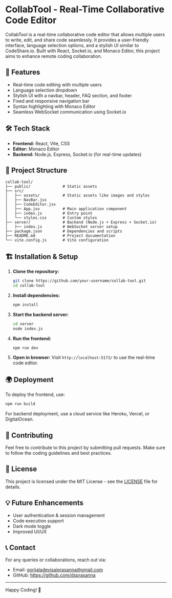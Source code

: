 # CollabTool - Real-Time Collaborative Code Editor

CollabTool is a real-time collaborative code editor that allows multiple users to write, edit, and share code seamlessly. It provides a user-friendly interface, language selection options, and a stylish UI similar to CodeShare.io. Built with React, Socket.io, and Monaco Editor, this project aims to enhance remote coding collaboration.

## 🚀 Features
- Real-time code editing with multiple users
- Language selection dropdown
- Stylish UI with a navbar, header, FAQ section, and footer
- Fixed and responsive navigation bar
- Syntax highlighting with Monaco Editor
- Seamless WebSocket communication using Socket.io

## 🛠 Tech Stack
- **Frontend:** React, Vite, CSS
- **Editor:** Monaco Editor
- **Backend:** Node.js, Express, Socket.io (for real-time updates)

## 📂 Project Structure
```
collab-tool/
├── public/              # Static assets
├── src/
│   ├── assets/          # Static assets like images and styles
│   ├── NavBar.jsx
│   ├── CodeEditor.jsx    
│   ├── App.jsx          # Main application component
│   ├── index.js         # Entry point
│   └── styles.css       # Custom styles
├── server/              # Backend (Node.js + Express + Socket.io)
│   ├── index.js         # WebSocket server setup
├── package.json         # Dependencies and scripts
├── README.md            # Project documentation
└── vite.config.js       # Vite configuration
```

## 🏗 Installation & Setup
1. **Clone the repository:**
   ```sh
   git clone https://github.com/your-username/collab-tool.git
   cd collab-tool
   ```

2. **Install dependencies:**
   ```sh
   npm install
   ```

3. **Start the backend server:**
   ```sh
   cd server
   node index.js
   ```

4. **Run the frontend:**
   ```sh
   npm run dev
   ```

5. **Open in browser:**
   Visit `http://localhost:5173/` to use the real-time code editor.

## 🌍 Deployment
To deploy the frontend, use:
```sh
npm run build
```
For backend deployment, use a cloud service like Heroku, Vercel, or DigitalOcean.

## 🤝 Contributing
Feel free to contribute to this project by submitting pull requests. Make sure to follow the coding guidelines and best practices.

## 📜 License
This project is licensed under the MIT License - see the [LICENSE](LICENSE) file for details.

## 💡 Future Enhancements
- User authentication & session management
- Code execution support
- Dark mode toggle
- Improved UI/UX

## 📞 Contact
For any queries or collaborations, reach out via:
- Email: gorijaladevisaiprasanna@gmail.com
- GitHub: https://github.com/dsprasanna


---
Happy Coding! 🚀

